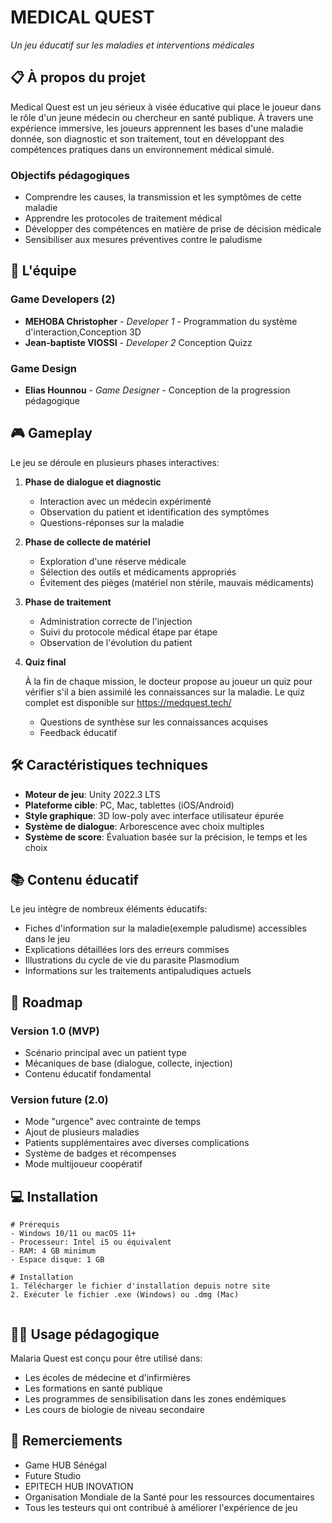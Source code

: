 # MEDICAL QUEST
*Un jeu éducatif sur les maladies et interventions médicales*

## 📋 À propos du projet

Medical Quest est un jeu sérieux à visée éducative qui place le joueur dans le rôle d'un jeune médecin ou chercheur en santé publique. À travers une expérience immersive, les joueurs apprennent les bases d'une maladie donnée, son diagnostic et son traitement, tout en développant des compétences pratiques dans un environnement médical simulé.

### Objectifs pédagogiques
- Comprendre les causes, la transmission et les symptômes de cette maladie
- Apprendre les protocoles de traitement médical
- Développer des compétences en matière de prise de décision médicale
- Sensibiliser aux mesures préventives contre le paludisme

## 👥 L'équipe

### Game Developers (2)
- **MEHOBA Christopher** - *Developer 1* - Programmation du système d'interaction,Conception 3D
- **Jean-baptiste VIOSSI** - *Developer 2* Conception Quizz 

### Game Design
- **Elias Hounnou** - *Game Designer* - Conception de la progression pédagogique



## 🎮 Gameplay

Le jeu se déroule en plusieurs phases interactives:

1. **Phase de dialogue et diagnostic**
   - Interaction avec un médecin expérimenté
   - Observation du patient et identification des symptômes
   - Questions-réponses sur la maladie

2. **Phase de collecte de matériel**
   - Exploration d'une réserve médicale
   - Sélection des outils et médicaments appropriés
   - Évitement des pièges (matériel non stérile, mauvais médicaments)

3. **Phase de traitement**
   - Administration correcte de l'injection
   - Suivi du protocole médical étape par étape
   - Observation de l'évolution du patient

4. **Quiz final**

   À la fin de chaque mission, le docteur propose au joueur un quiz pour vérifier s'il a bien assimilé les connaissances sur la maladie. Le quiz complet est disponible sur https://medquest.tech/

   - Questions de synthèse sur les connaissances acquises
   - Feedback éducatif


## 🛠️ Caractéristiques techniques

- **Moteur de jeu**: Unity 2022.3 LTS
- **Plateforme cible**: PC, Mac, tablettes (iOS/Android)
- **Style graphique**: 3D low-poly avec interface utilisateur épurée
- **Système de dialogue**: Arborescence avec choix multiples
- **Système de score**: Évaluation basée sur la précision, le temps et les choix

## 📚 Contenu éducatif

Le jeu intègre de nombreux éléments éducatifs:
- Fiches d'information sur la maladie(exemple paludisme) accessibles dans le jeu
- Explications détaillées lors des erreurs commises
- Illustrations du cycle de vie du parasite Plasmodium
- Informations sur les traitements antipaludiques actuels

## 🚀 Roadmap

### Version 1.0 (MVP)
- Scénario principal avec un patient type
- Mécaniques de base (dialogue, collecte, injection)
- Contenu éducatif fondamental

### Version future (2.0)
- Mode "urgence" avec contrainte de temps
- Ajout de plusieurs maladies
- Patients supplémentaires avec diverses complications
- Système de badges et récompenses
- Mode multijoueur coopératif

## 💻 Installation

```
# Prérequis
- Windows 10/11 ou macOS 11+
- Processeur: Intel i5 ou équivalent
- RAM: 4 GB minimum
- Espace disque: 1 GB

# Installation
1. Télécharger le fichier d'installation depuis notre site
2. Exécuter le fichier .exe (Windows) ou .dmg (Mac)


```
## 👨‍🏫 Usage pédagogique

Malaria Quest est conçu pour être utilisé dans:
- Les écoles de médecine et d'infirmières
- Les formations en santé publique
- Les programmes de sensibilisation dans les zones endémiques
- Les cours de biologie de niveau secondaire


## 🙏 Remerciements

- Game HUB Sénégal
- Future Studio
- EPITECH HUB INOVATION 
- Organisation Mondiale de la Santé pour les ressources documentaires
- Tous les testeurs qui ont contribué à améliorer l'expérience de jeu
